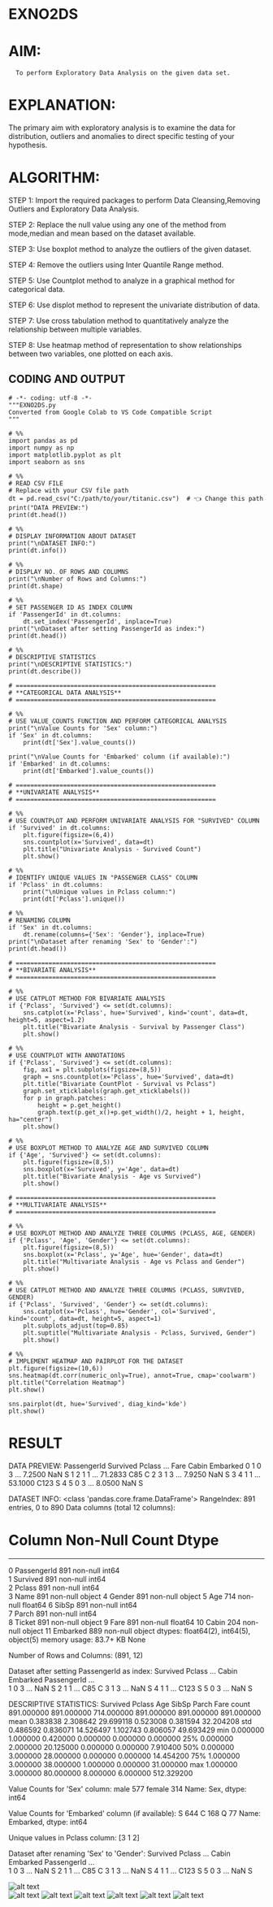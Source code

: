 # EXNO2DS
# AIM:
      To perform Exploratory Data Analysis on the given data set.
      
# EXPLANATION:
  The primary aim with exploratory analysis is to examine the data for distribution, outliers and anomalies to direct specific testing of your hypothesis.
  
# ALGORITHM:
STEP 1: Import the required packages to perform Data Cleansing,Removing Outliers and Exploratory Data Analysis.

STEP 2: Replace the null value using any one of the method from mode,median and mean based on the dataset available.

STEP 3: Use boxplot method to analyze the outliers of the given dataset.

STEP 4: Remove the outliers using Inter Quantile Range method.

STEP 5: Use Countplot method to analyze in a graphical method for categorical data.

STEP 6: Use displot method to represent the univariate distribution of data.

STEP 7: Use cross tabulation method to quantitatively analyze the relationship between multiple variables.

STEP 8: Use heatmap method of representation to show relationships between two variables, one plotted on each axis.

## CODING AND OUTPUT
~~~
# -*- coding: utf-8 -*-
"""EXNO2DS.py
Converted from Google Colab to VS Code Compatible Script
"""

# %%
import pandas as pd
import numpy as np
import matplotlib.pyplot as plt
import seaborn as sns

# %%
# READ CSV FILE
# Replace with your CSV file path
dt = pd.read_csv("C:/path/to/your/titanic.csv")  # 👈 Change this path
print("DATA PREVIEW:")
print(dt.head())

# %%
# DISPLAY INFORMATION ABOUT DATASET
print("\nDATASET INFO:")
print(dt.info())

# %%
# DISPLAY NO. OF ROWS AND COLUMNS
print("\nNumber of Rows and Columns:")
print(dt.shape)

# %%
# SET PASSENGER ID AS INDEX COLUMN
if 'PassengerId' in dt.columns:
    dt.set_index('PassengerId', inplace=True)
print("\nDataset after setting PassengerId as index:")
print(dt.head())

# %%
# DESCRIPTIVE STATISTICS
print("\nDESCRIPTIVE STATISTICS:")
print(dt.describe())

# =======================================================
# **CATEGORICAL DATA ANALYSIS**
# =======================================================

# %%
# USE VALUE_COUNTS FUNCTION AND PERFORM CATEGORICAL ANALYSIS
print("\nValue Counts for 'Sex' column:")
if 'Sex' in dt.columns:
    print(dt['Sex'].value_counts())

print("\nValue Counts for 'Embarked' column (if available):")
if 'Embarked' in dt.columns:
    print(dt['Embarked'].value_counts())

# =======================================================
# **UNIVARIATE ANALYSIS**
# =======================================================

# %%
# USE COUNTPLOT AND PERFORM UNIVARIATE ANALYSIS FOR "SURVIVED" COLUMN
if 'Survived' in dt.columns:
    plt.figure(figsize=(6,4))
    sns.countplot(x='Survived', data=dt)
    plt.title("Univariate Analysis - Survived Count")
    plt.show()

# %%
# IDENTIFY UNIQUE VALUES IN "PASSENGER CLASS" COLUMN
if 'Pclass' in dt.columns:
    print("\nUnique values in Pclass column:")
    print(dt['Pclass'].unique())

# %%
# RENAMING COLUMN
if 'Sex' in dt.columns:
    dt.rename(columns={'Sex': 'Gender'}, inplace=True)
print("\nDataset after renaming 'Sex' to 'Gender':")
print(dt.head())

# =======================================================
# **BIVARIATE ANALYSIS**
# =======================================================

# %%
# USE CATPLOT METHOD FOR BIVARIATE ANALYSIS
if {'Pclass', 'Survived'} <= set(dt.columns):
    sns.catplot(x='Pclass', hue='Survived', kind='count', data=dt, height=5, aspect=1.2)
    plt.title("Bivariate Analysis - Survival by Passenger Class")
    plt.show()

# %%
# USE COUNTPLOT WITH ANNOTATIONS
if {'Pclass', 'Survived'} <= set(dt.columns):
    fig, ax1 = plt.subplots(figsize=(8,5))
    graph = sns.countplot(x='Pclass', hue='Survived', data=dt)
    plt.title("Bivariate CountPlot - Survival vs Pclass")
    graph.set_xticklabels(graph.get_xticklabels())
    for p in graph.patches:
        height = p.get_height()
        graph.text(p.get_x()+p.get_width()/2, height + 1, height, ha="center")
    plt.show()

# %%
# USE BOXPLOT METHOD TO ANALYZE AGE AND SURVIVED COLUMN
if {'Age', 'Survived'} <= set(dt.columns):
    plt.figure(figsize=(8,5))
    sns.boxplot(x='Survived', y='Age', data=dt)
    plt.title("Bivariate Analysis - Age vs Survived")
    plt.show()

# =======================================================
# **MULTIVARIATE ANALYSIS**
# =======================================================

# %%
# USE BOXPLOT METHOD AND ANALYZE THREE COLUMNS (PCLASS, AGE, GENDER)
if {'Pclass', 'Age', 'Gender'} <= set(dt.columns):
    plt.figure(figsize=(8,5))
    sns.boxplot(x='Pclass', y='Age', hue='Gender', data=dt)
    plt.title("Multivariate Analysis - Age vs Pclass and Gender")
    plt.show()

# %%
# USE CATPLOT METHOD AND ANALYZE THREE COLUMNS (PCLASS, SURVIVED, GENDER)
if {'Pclass', 'Survived', 'Gender'} <= set(dt.columns):
    sns.catplot(x='Pclass', hue='Gender', col='Survived', kind='count', data=dt, height=5, aspect=1)
    plt.subplots_adjust(top=0.85)
    plt.suptitle("Multivariate Analysis - Pclass, Survived, Gender")
    plt.show()

# %%
# IMPLEMENT HEATMAP AND PAIRPLOT FOR THE DATASET
plt.figure(figsize=(10,6))
sns.heatmap(dt.corr(numeric_only=True), annot=True, cmap='coolwarm')
plt.title("Correlation Heatmap")
plt.show()

sns.pairplot(dt, hue='Survived', diag_kind='kde')
plt.show()

~~~
        

# RESULT
DATA PREVIEW:
   PassengerId  Survived  Pclass  ...     Fare Cabin  Embarked
0            1         0       3  ...   7.2500   NaN         S
1            2         1       1  ...  71.2833   C85         C
2            3         1       3  ...   7.9250   NaN         S
3            4         1       1  ...  53.1000  C123         S
4            5         0       3  ...   8.0500   NaN         S

DATASET INFO:
<class 'pandas.core.frame.DataFrame'>
RangeIndex: 891 entries, 0 to 890
Data columns (total 12 columns):
 #   Column       Non-Null Count  Dtype  
---  ------       --------------  -----  
 0   PassengerId  891 non-null    int64  
 1   Survived     891 non-null    int64  
 2   Pclass       891 non-null    int64  
 3   Name         891 non-null    object 
 4   Gender       891 non-null    object 
 5   Age          714 non-null    float64
 6   SibSp        891 non-null    int64  
 7   Parch        891 non-null    int64  
 8   Ticket       891 non-null    object 
 9   Fare         891 non-null    float64
 10  Cabin        204 non-null    object 
 11  Embarked     889 non-null    object 
dtypes: float64(2), int64(5), object(5)
memory usage: 83.7+ KB
None

Number of Rows and Columns:
(891, 12)

Dataset after setting PassengerId as index:
            Survived  Pclass  ... Cabin Embarked
PassengerId                 ...                
1                 0       3  ...   NaN        S
2                 1       1  ...   C85        C
3                 1       3  ...   NaN        S
4                 1       1  ...  C123        S
5                 0       3  ...   NaN        S

DESCRIPTIVE STATISTICS:
          Survived     Pclass         Age       SibSp       Parch        Fare
count  891.000000  891.000000  714.000000  891.000000  891.000000  891.000000
mean     0.383838    2.308642   29.699118    0.523008    0.381594   32.204208
std      0.486592    0.836071   14.526497    1.102743    0.806057   49.693429
min      0.000000    1.000000    0.420000    0.000000    0.000000    0.000000
25%      0.000000    2.000000   20.125000    0.000000    0.000000    7.910400
50%      0.000000    3.000000   28.000000    0.000000    0.000000   14.454200
75%      1.000000    3.000000   38.000000    1.000000    0.000000   31.000000
max      1.000000    3.000000   80.000000    8.000000    6.000000  512.329200

Value Counts for 'Sex' column:
male      577
female    314
Name: Sex, dtype: int64

Value Counts for 'Embarked' column (if available):
S    644
C    168
Q     77
Name: Embarked, dtype: int64

Unique values in Pclass column:
[3 1 2]

Dataset after renaming 'Sex' to 'Gender':
            Survived  Pclass  ... Cabin Embarked
PassengerId                 ...                
1                 0       3  ...   NaN        S
2                 1       1  ...   C85        C
3                 1       3  ...   NaN        S
4                 1       1  ...  C123        S
5                 0       3  ...   NaN        S

![alt text](bivariate_countplot_annotations.png)  
![alt text](bivariate_pclass_survived.png)
![alt text](boxplot_age_survived.png)
![alt text](correlation_heatmap.png)
![alt text](multivariate_age_pclass_gender.png)
![alt text](multivariate_pclass_survived_gender.png)
![alt text](univariate_survived.png)